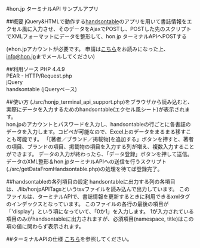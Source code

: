 #hon.jp ターミナルAPI サンプルアプリ

##概要
jQuery&HTMLで動作する<a href="https://github.com/Atsushi-Akisue/jquery-handsontable" target="_blank">handsontable</a>のアプリを用いて書誌情報をエクセル風に入力させ、そのデータをAjaxでPOSTし、POSTした先のスクリプトでXMLフォーマットにデータを整形して、hon.jp ターミナルAPIへPOSTする <br>

(※hon.jpアカウントが必要です。 申請は<a href="http://hon.jp/doc/honjpterminal.html" target="_blank">こちら</a>をお読みになった上、<a href="mailto:info@hon.jp">info@hon.jp</a>までメールしてください)

##利用ソース
PHP 4.4.9<br>
PEAR - HTTP/Request.php<br>
jQuery<br>
handsontable (jQueryベース)<br>

##使い方
(./src/honjp_terminal_api_support.php)をブラウザから読み込むと、実際にデータを入力するためのhandsontable(エクセル風シート)が表示されます。<br>
hon.jpのアカウントとパスワードを入力し、handsontableの行ごとに各書誌のデータを入力します。コピペが可能なので、Excel上のデータをまるまる移すことも可能です。
「[著者／ブランド／掲載物]を追加する」ボタンを押すと、著者の項目、ブランドの項目、掲載物の項目を入力する列が増え、複数入力することができます。
データの入力が終わったら、「データ登録」ボタンを押して送信。データのXML整形＆hon.jpターミナルAPIへの送信を行うスクリプト(./src/getDataFromHandsontable.php)の処理を待てば登録完了。

##handsontableの各列項目の設定
handsontableに出力する列の各項目は、./lib/honjpAPITagsというtsvファイルを読み込んで出力しています。
このファイルは、ターミナルAPIで、書誌情報を更新するときに利用できるxmlタグのインデックスとなっています。
このファイルの各行の最後の項目が「'display'」という項になっていて、「0か1」を入力します。
1が入力されている項目のみがhandsontableに出力されますが、必須項目(namespace, title)はこの項の値に関わらず表示されます。

##ターミナルAPIの仕様
<a href="http://hon.jp/doc/about_terminal_api.html">こちら</a>を参照してください。